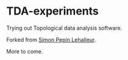 # TDA-experiments

Trying out Topological data analysis software.

Forked from [Simon Pepin Lehalleur][simon-github].

More to come.

[simon-github]: https://github.com/simon-pepin